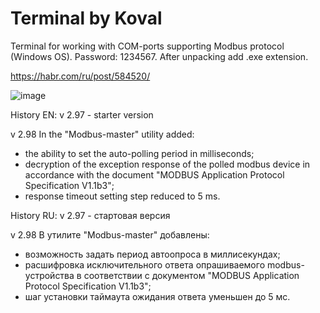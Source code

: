 # Terminal by Koval
Terminal for working with COM-ports supporting Modbus protocol (Windows OS).
Password: 1234567.
After unpacking add .exe extension.

https://habr.com/ru/post/584520/

![image](https://user-images.githubusercontent.com/46821516/151564604-94bdf731-4248-4b0a-9e67-41eabc24ef30.png)


History EN:
v 2.97 - starter version

v 2.98
In the "Modbus-master" utility added:
- the ability to set the auto-polling period in milliseconds;
- decryption of the exception response of the polled modbus device in accordance with the document
  "MODBUS Application Protocol Specification V1.1b3";
- response timeout setting step reduced to 5 ms.



History RU:
v 2.97 - стартовая версия

v 2.98
В утилите "Modbus-master" добавлены:
- возможность задать период автоопроса в миллисекундах;
- расшифровка исключительного ответа опрашиваемого modbus-устройства в соответствии с документом
  "MODBUS Application Protocol Specification V1.1b3";
- шаг установки таймаута ожидания ответа уменьшен до 5 мс. 
